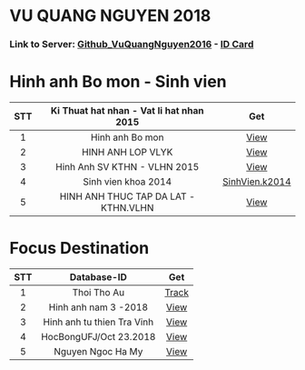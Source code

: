 # VU QUANG NGUYEN 2018 
### Link to Server: [Github_VuQuangNguyen2016](https://vuquangnguyen2016.github.io/Webpage/) - [ID Card](https://github.com/vuquangnguyen2018/WebStudio/issues/12)

# Hinh anh Bo mon - Sinh vien

|STT |Ki Thuat hat nhan - Vat li hat nhan 2015 |Get|
|:--:|:--:|:--:|
|1| Hinh anh Bo mon|[View](https://github.com/vuquangnguyen2018/WebStudio/issues/15)|
|2 |HINH ANH LOP VLYK| [View](https://github.com/vuquangnguyen2018/WebStudio/issues/3)|
|3| Hinh Anh SV KTHN - VLHN 2015| [View](https://github.com/vuquangnguyen2018/WebStudio/issues/8)|
|4 |Sinh vien khoa 2014 |[SinhVien.k2014](https://github.com/vuquangnguyen2018/WebStudio/issues/5) |
|5| HINH ANH THUC TAP DA LAT - KTHN.VLHN| [View](https://github.com/vuquangnguyen2018/WebStudio/issues/2)|




# Focus Destination
|STT |Database-ID |Get|
|:--:|:--:|:--:|
|1| Thoi Tho Au| [Track](https://github.com/vuquangnguyen2018/WebStudio/issues/17)|
|2|  Hinh anh nam 3 -2018 | [View](https://github.com/vuquangnguyen2018/WebStudio/issues/4)|
|3| Hinh anh tu thien Tra Vinh| [View](https://github.com/vuquangnguyen2018/WebStudio/issues/1)|
|4| HocBongUFJ/Oct 23.2018 |[View](https://github.com/vuquangnguyen2018/WebStudio/issues/16)|
|5| Nguyen Ngoc Ha My|[View](https://github.com/vuquangnguyen2018/WebStudio/issues/13)|
